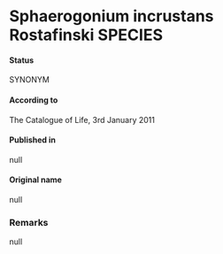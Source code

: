 # Sphaerogonium incrustans Rostafinski SPECIES

#### Status
SYNONYM

#### According to
The Catalogue of Life, 3rd January 2011

#### Published in
null

#### Original name
null

### Remarks
null